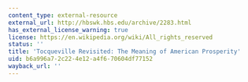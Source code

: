 ```yaml
---
content_type: external-resource
external_url: http://hbswk.hbs.edu/archive/2283.html
has_external_license_warning: true
license: https://en.wikipedia.org/wiki/All_rights_reserved
status: ''
title: 'Tocqueville Revisited: The Meaning of American Prosperity'
uid: b6a996a7-2c22-4e12-a4f6-70604df77152
wayback_url: ''
---
```

